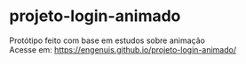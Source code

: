 # projeto-login-animado
 Protótipo feito com base em estudos sobre animação <br>
 Acesse em: https://engenuis.github.io/projeto-login-animado/
